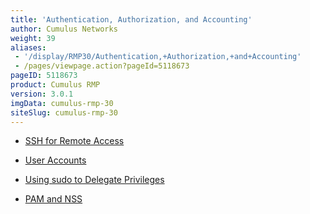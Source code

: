 ```yaml
---
title: 'Authentication, Authorization, and Accounting'
author: Cumulus Networks
weight: 39
aliases:
 - '/display/RMP30/Authentication,+Authorization,+and+Accounting'
 - /pages/viewpage.action?pageId=5118673
pageID: 5118673
product: Cumulus RMP
version: 3.0.1
imgData: cumulus-rmp-30
siteSlug: cumulus-rmp-30
---
```

  - [SSH for Remote
    Access](/version/cumulus-rmp-30/System-Management/Authentication-Authorization-and-Accounting/SSH-for-Remote-Access)

  - [User
    Accounts](/version/cumulus-rmp-30/System-Management/Authentication-Authorization-and-Accounting/User-Accounts)

  - [Using sudo to Delegate
    Privileges](/version/cumulus-rmp-30/System-Management/Authentication-Authorization-and-Accounting/Using-sudo-to-Delegate-Privileges)

  - [PAM and
    NSS](/version/cumulus-rmp-30/System-Management/Authentication-Authorization-and-Accounting/LDAP-Authentication-and-Authorization)

<article id="html-search-results" class="ht-content" style="display: none;">

</article>

<footer id="ht-footer">

</footer>

